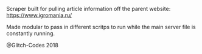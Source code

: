 Scraper built for pulling article information off the parent website: https://www.igromania.ru/

Made modular to pass in different scritps to run while the main server file is constantly running.

@Glitch-Codes 2018
